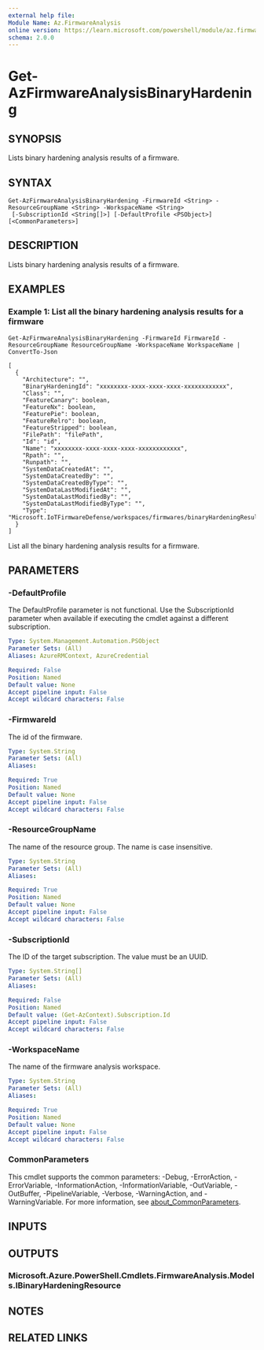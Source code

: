 ```yaml
---
external help file:
Module Name: Az.FirmwareAnalysis
online version: https://learn.microsoft.com/powershell/module/az.firmwareanalysis/get-azfirmwareanalysisbinaryhardening
schema: 2.0.0
---
```


# Get-AzFirmwareAnalysisBinaryHardening

## SYNOPSIS

Lists binary hardening analysis results of a firmware.

## SYNTAX

```
Get-AzFirmwareAnalysisBinaryHardening -FirmwareId <String> -ResourceGroupName <String> -WorkspaceName <String>
 [-SubscriptionId <String[]>] [-DefaultProfile <PSObject>] [<CommonParameters>]
```

## DESCRIPTION

Lists binary hardening analysis results of a firmware.

## EXAMPLES

### Example 1:  List all the binary hardening analysis results for a firmware

```
Get-AzFirmwareAnalysisBinaryHardening -FirmwareId FirmwareId -ResourceGroupName ResourceGroupName -WorkspaceName WorkspaceName | ConvertTo-Json
```

```output
[
  {
    "Architecture": "",
    "BinaryHardeningId": "xxxxxxxx-xxxx-xxxx-xxxx-xxxxxxxxxxxx",
    "Class": "",
    "FeatureCanary": boolean,
    "FeatureNx": boolean,
    "FeaturePie": boolean,
    "FeatureRelro": boolean,
    "FeatureStripped": boolean,
    "FilePath": "filePath",
    "Id": "id",
    "Name": "xxxxxxxx-xxxx-xxxx-xxxx-xxxxxxxxxxxx",
    "Rpath": "",
    "Runpath": "",
    "SystemDataCreatedAt": "",
    "SystemDataCreatedBy": "",
    "SystemDataCreatedByType": "",
    "SystemDataLastModifiedAt": "",
    "SystemDataLastModifiedBy": "",
    "SystemDataLastModifiedByType": "",
    "Type": "Microsoft.IoTFirmwareDefense/workspaces/firmwares/binaryHardeningResults"
  }
] 
```

List all the binary hardening analysis results for a firmware.

## PARAMETERS

### -DefaultProfile

The DefaultProfile parameter is not functional.
Use the SubscriptionId parameter when available if executing the cmdlet against a different subscription.

```yaml
Type: System.Management.Automation.PSObject
Parameter Sets: (All)
Aliases: AzureRMContext, AzureCredential

Required: False
Position: Named
Default value: None
Accept pipeline input: False
Accept wildcard characters: False
```

### -FirmwareId

The id of the firmware.

```yaml
Type: System.String
Parameter Sets: (All)
Aliases:

Required: True
Position: Named
Default value: None
Accept pipeline input: False
Accept wildcard characters: False
```

### -ResourceGroupName

The name of the resource group.
The name is case insensitive.

```yaml
Type: System.String
Parameter Sets: (All)
Aliases:

Required: True
Position: Named
Default value: None
Accept pipeline input: False
Accept wildcard characters: False
```

### -SubscriptionId

The ID of the target subscription.
The value must be an UUID.

```yaml
Type: System.String[]
Parameter Sets: (All)
Aliases:

Required: False
Position: Named
Default value: (Get-AzContext).Subscription.Id
Accept pipeline input: False
Accept wildcard characters: False
```

### -WorkspaceName

The name of the firmware analysis workspace.

```yaml
Type: System.String
Parameter Sets: (All)
Aliases:

Required: True
Position: Named
Default value: None
Accept pipeline input: False
Accept wildcard characters: False
```

### CommonParameters

This cmdlet supports the common parameters: -Debug, -ErrorAction, -ErrorVariable, -InformationAction, -InformationVariable, -OutVariable, -OutBuffer, -PipelineVariable, -Verbose, -WarningAction, and -WarningVariable. For more information, see [about_CommonParameters](http://go.microsoft.com/fwlink/?LinkID=113216).

## INPUTS

## OUTPUTS

### Microsoft.Azure.PowerShell.Cmdlets.FirmwareAnalysis.Models.IBinaryHardeningResource

## NOTES

## RELATED LINKS
